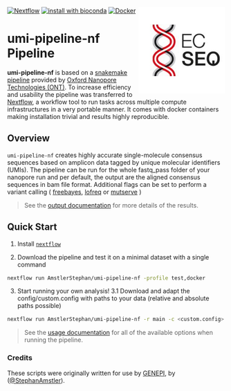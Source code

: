 [<img width="200" align="right" src="docs/images/ecseq.jpg">](https://www.ecseq.com)
[![Nextflow](https://img.shields.io/badge/nextflow-20.07.1-brightgreen.svg)](https://www.nextflow.io/)
[![install with bioconda](https://img.shields.io/badge/install%20with-bioconda-brightgreen.svg)](http://bioconda.github.io/)
[![Docker](https://img.shields.io/docker/automated/ecseq/dnaseq.svg)](https://hub.docker.com/r/ecseq/dnaseq)

umi-pipeline-nf Pipeline
======================

**umi-pipeline-nf** is based on a [snakemake pipeline](https://github.com/nanoporetech/pipeline-umi-amplicon) provided by [Oxford Nanopore Technologies (ONT)](https://nanoporetech.com/). To increase efficiency and usability the pipeline was transferred to [Nextflow](https://www.nextflow.io), a workflow tool to run tasks across multiple compute infrastructures in a very portable manner. It comes with docker containers making installation trivial and results highly reproducible.

## Overview
`umi-pipeline-nf` creates highly accurate single-molecule consensus sequences based on amplicon data tagged by unique molecular identifiers (UMIs). The pipeline can be run for the whole fastq_pass folder of your nanopore run and per default, the output are the aligned consensus sequences in bam file format. 
Additional flags can be set to perform a variant calling ( [freebayes](https://github.com/freebayes/freebayes), [lofreq](http://csb5.github.io/lofreq/) or [mutserve](https://mitoverse.readthedocs.io/mutserve/mutserve/) )

> See the [output documentation](docs/output.md) for more details of the results.

## Quick Start

1. Install [`nextflow`](https://www.nextflow.io/)

2. Download the pipeline and test it on a minimal dataset with a single command

```bash
nextflow run AmstlerStephan/umi-pipeline-nf -profile test,docker
```

3. Start running your own analysis!
3.1 Download and adapt the config/custom.config with paths to your data (relative and absolute paths possible)

```bash
nextflow run AmstlerStephan/umi-pipeline-nf -r main -c <custom.config> -profile docker 
```

> See the [usage documentation](docs/usage.md) for all of the available options when running the pipeline.


### Credits

These scripts were originally written for use by [GENEPI](https://genepi.i-med.ac.at/), by ([@StephanAmstler](https://github.com/AmstlerStephan)).

